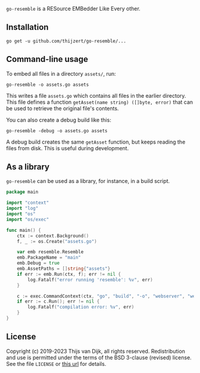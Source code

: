 `go-resemble` is a RESource EMBedder Like Every other.

Installation
------------

    go get -u github.com/thijzert/go-resemble/...

Command-line usage
------------------
To embed all files in a directory `assets/`, run:

    go-resemble -o assets.go assets

This writes a file `assets.go` which contains all files in the earlier directory. This file defines a function `getAsset(name string) ([]byte, error)` that can be used to retrieve the original file's contents.

You can also create a debug build like this:

    go-resemble -debug -o assets.go assets

A debug build creates the same `getAsset` function, but keeps reading the files from disk. This is useful during development.

As a library
------------
`go-resemble` can be used as a library, for instance, in a build script.

```go
package main

import "context"
import "log"
import "os"
import "os/exec"

func main() {
	ctx := context.Background()
	f, _ := os.Create("assets.go")

	var emb resemble.Resemble
	emb.PackageName = "main"
	emb.Debug = true
	emb.AssetPaths = []string{"assets"}
	if err := emb.Run(ctx, f); err != nil {
		log.Fatalf("error running 'resemble': %v", err)
	}

	c := exec.CommandContext(ctx, "go", "build", "-o", "webserver", "webserver.go", "assets.go")
	if err := c.Run(); err != nil {
		log.Fatalf("compilation error: %v", err)
	}
}
```

License
-------
Copyright (c) 2019-2023 Thijs van Dijk, all rights reserved. Redistribution and use is permitted under the terms of the BSD 3-clause (revised) license. See the file `LICENSE` or [this url](https://tldrlegal.com/license/bsd-3-clause-license-%28revised%29) for details.
